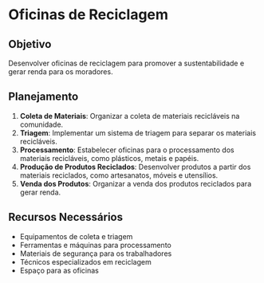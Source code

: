 
# Oficinas de Reciclagem

## Objetivo
Desenvolver oficinas de reciclagem para promover a sustentabilidade e gerar renda para os moradores.

## Planejamento
1. **Coleta de Materiais**: Organizar a coleta de materiais recicláveis na comunidade.
2. **Triagem**: Implementar um sistema de triagem para separar os materiais recicláveis.
3. **Processamento**: Estabelecer oficinas para o processamento dos materiais recicláveis, como plásticos, metais e papéis.
4. **Produção de Produtos Reciclados**: Desenvolver produtos a partir dos materiais reciclados, como artesanatos, móveis e utensílios.
5. **Venda dos Produtos**: Organizar a venda dos produtos reciclados para gerar renda.

## Recursos Necessários
- Equipamentos de coleta e triagem
- Ferramentas e máquinas para processamento
- Materiais de segurança para os trabalhadores
- Técnicos especializados em reciclagem
- Espaço para as oficinas
